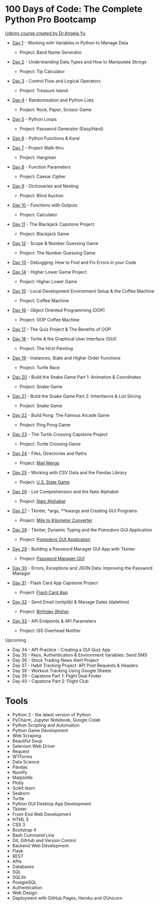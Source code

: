 # 100 Days of Code: The Complete Python Pro Bootcamp
[Udemy course created by Dr.Angela Yu](https://www.udemy.com/course/100-days-of-code/)
+ [Day 1](https://github.com/alexguerrero11/100-days-of-coding-python/tree/main/DAY01) - Working with Variables in Python to Manage Data
    + Project: Band Name Generator
+ [Day 2](https://github.com/alexguerrero11/100-days-of-coding-python/tree/main/DAY02) - Understanding Data Types and How to Manipulate Strings
    + Project: Tip Calculator
+ [Day 3](https://github.com/alexguerrero11/100-days-of-coding-python/tree/main/DAY03) - Control Flow and Logical Operators
    + Project: Treasure Island
+ [Day 4](https://github.com/alexguerrero11/100-days-of-coding-python/tree/main/DAY04) - Randomisation and Python Lists
    + Project: Rock, Paper, Scissor Game
+ [Day 5](https://github.com/alexguerrero11/100-days-of-coding-python/tree/main/DAY05) - Python Loops
    + Project: Password Generator (Easy/Hard)
+ [Day 6](https://github.com/alexguerrero11/100-days-of-coding-python/tree/main/DAY06) - Python Functions & Karel
+ [Day 7](https://github.com/alexguerrero11/100-days-of-coding-python/tree/main/DAY07) - Project Walk-thru
    + Project: Hangman
+ [Day 8](https://github.com/alexguerrero11/100-days-of-coding-python/tree/main/DAY08) - Function Parameters
    + Project: Caesar Cipher
+ [Day 9](https://github.com/alexguerrero11/100-days-of-coding-python/tree/main/DAY09) - Dictionaries and Nesting
    + Project: Blind Auction
+ [Day 10](https://github.com/alexguerrero11/100-days-of-coding-python/tree/main/DAY10) - Functions with Outputs
    + Project: Calculator
+ [Day 11](https://github.com/alexguerrero11/100-days-of-coding-python/tree/main/DAY11) - The Blackjack Capstone Project
    + Project: Blackjack Game
+ [Day 12](https://github.com/alexguerrero11/100-days-of-coding-python/tree/main/DAY12) - Scope & Number Guessing Game
    + Project: The Number Guessing Game
+ [Day 13](https://github.com/alexguerrero11/100-days-of-coding-python/tree/main/DAY13) - Debugging: How to Find and Fix Errors in your Code
+ [Day 14](https://github.com/alexguerrero11/100-days-of-coding-python/tree/main/DAY14) - Higher Lower Game Project
    + Project: Higher Lower Game
+ [Day 15](https://github.com/alexguerrero11/100-days-of-coding-python/tree/main/DAY15) - Local Development Environment Setup & the Coffee Machine
    + Project: Coffee Machine
+ [Day 16](https://github.com/alexguerrero11/100-days-of-coding-python/tree/main/DAY16) - Object Oriented Programming (OOP)
    + Project: OOP Coffee Machine
+ [Day 17](https://github.com/alexguerrero11/100-days-of-coding-python/tree/main/DAY17) - The Quiz Project & The Benefits of OOP
+ [Day 18](https://github.com/alexguerrero11/100-days-of-coding-python/tree/main/DAY18) - Turtle & the Graphical User Interface (GUI)
    + Project: The Hirst Painting
+ [Day 19](https://github.com/alexguerrero11/100-days-of-coding-python/tree/main/DAY19) - Instances, State and Higher Order Functions
    + Project: Turtle Race
+ [Day 20](https://github.com/alexguerrero11/100-days-of-coding-python/tree/main/DAY20) - Build the Snake Game Part 1: Animation & Coordinates
    + Project: Snake Game
+ [Day 21](https://github.com/alexguerrero11/100-days-of-coding-python/tree/main/DAY21) - Build the Snake Game Part 2: Inheritance & List Slicing
    + Project: Snake Game
+ [Day 22](https://github.com/alexguerrero11/100-days-of-coding-python/tree/main/DAY22) - Build Pong: The Famous Arcade Game
    + Project: Ping Pong Game
+ [Day 23](https://github.com/alexguerrero11/100-days-of-coding-python/tree/main/DAY23) - The Turtle Crossing Capstone Project
    + Project: Turtle Crossing Game
+ [Day 24](https://github.com/alexguerrero11/100-days-of-coding-python/tree/main/DAY24) - Files, Directories and Paths
    + Project: [Mail Merge](https://github.com/alexguerrero11/100-days-of-coding-python/tree/main/DAY24/PROJECT-mail-merge)
+ [Day 25](https://github.com/alexguerrero11/100-days-of-coding-python/tree/main/DAY25) - Working with CSV Data and the Pandas Library
    + Project: [U.S. State Game](https://github.com/alexguerrero11/100-days-of-coding-python/tree/main/DAY25/PROJECT-US-state-game)
+ [Day 26](https://github.com/alexguerrero11/100-days-of-coding-python/tree/main/DAY26) - List Comprehension and the Nato Alphabet
   + Project: [Nato Alphabet](https://github.com/alexguerrero11/100-days-of-coding-python/tree/main/DAY26/PROJECT-NATO-alphabet)
+  [Day 27](https://github.com/alexguerrero11/100-days-of-coding-python/tree/main/DAY27) - Tkinter, *args, **kwargs and Creating GUI Programs
   + Project: [Mile to Kilometer Converter](https://github.com/alexguerrero11/100-days-of-coding-python/tree/main/DAY27/PROJECT-mile-to-km-converter)
+  [Day 28](https://github.com/alexguerrero11/100-days-of-coding-python/tree/main/DAY28) - Tkinter, Dynamic Typing and the Pomodoro GUI Application
   + Project: [Pomodoro GUI Application](https://github.com/alexguerrero11/100-days-of-coding-python/tree/main/DAY28/PROJECT-pomodoro-gui-application)
+  [Day 29](https://github.com/alexguerrero11/100-days-of-coding-python/tree/main/DAY29) - Building a Password Manager GUI App with Tkinter
   + Project: [Password Manager GUI](https://github.com/alexguerrero11/100-days-of-coding-python/tree/main/DAY29/PROJECT-password-manager)
+  [Day 30](https://github.com/alexguerrero11/100-days-of-coding-python/tree/main/DAY30) - Errors, Exceptions and JSON Data: Improving the Password Manager
+  [Day 31](https://github.com/alexguerrero11/100-days-of-coding-python/tree/main/DAY31) - Flash Card App Capstone Project
   + Project: [Flash Card App](https://github.com/alexguerrero11/100-days-of-coding-python/tree/main/DAY31/PROJECT-flash-card-app)
+  [Day 32](https://github.com/alexguerrero11/100-days-of-coding-python/tree/main/DAY32) - Send Email (smtplib) & Manage Dates (datetime)
    + Project: [Birthday Wisher](https://github.com/alexguerrero11/100-days-of-coding-python/tree/main/DAY32/PROJECT-birthday-wisher)
    
+  [Day 33]() - API Endpoints & API Parameters
   + Project: ISS Overhead Notifier


Upcoming
+  Day 34 - API Practice - Creating a GUI Quiz App
+  Day 35 - Keys, Authentication & Environment Variables: Send SMS
+  Day 36 - Stock Trading News Alert Project
+  Day 37 - Habit Tracking Project: API Post Requests & Headers
+  Day 38 - Workout Tracking Using Google Sheets
+  Day 39 - Capstone Part 1: Flight Deal Finder
+  Day 40 - Capstone Part 2: Flight Club

# Tools
+ Python 3 - the latest version of Python
+ PyCharm, Jupyter Notebook, Google Colab
+ Python Scripting and Automation
+ Python Game Development
+ Web Scraping
+ Beautiful Soup
+ Selenium Web Driver
+ Request
+ WTForms
+ Data Science
+ Pandas
+ NumPy
+ Matplotlib
+ Plotly
+ Scikit learn
+ Seaborn
+ Turtle
+ Python GUI Desktop App Development
+ Tkinter
+ Front-End Web Development
+ HTML 5
+ CSS 3
+ Bootstrap 4
+ Bash Command Line
+ Git, GitHub and Version Control
+ Backend Web Development
+ Flask
+ REST
+ APIs
+ Databases
+ SQL
+ SQLite
+ PostgreSQL
+ Authentication
+ Web Design
+ Deployment with GitHub Pages, Heroku and GUnicorn
